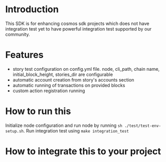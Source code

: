 # Introduction

This SDK is for enhancing cosmos sdk projects which does not have integration test yet to have powerful integration test supported by our community.

# Features

- story test configuration on config.yml file.
node, cli_path, chain name, initial_block_height, stories_dir are configurable 
- automatic account creation from story's accounts section
- automatic running of transactions on provided blocks
- custom action registration running

# How to run this

Initialize node configuration and run node by running `sh ./test/test-env-setup.sh`.
Run integration test using `make integration_test`

# How to integrate this to your project

